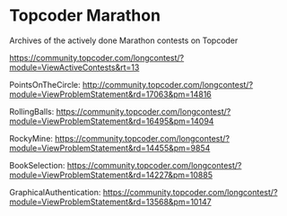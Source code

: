 # Topcoder Marathon

Archives of the actively done Marathon contests on Topcoder

https://community.topcoder.com/longcontest/?module=ViewActiveContests&rt=13


PointsOnTheCircle: http://community.topcoder.com/longcontest/?module=ViewProblemStatement&rd=17063&pm=14816

RollingBalls: https://community.topcoder.com/longcontest/?module=ViewProblemStatement&rd=16495&pm=14094

RockyMine: https://community.topcoder.com/longcontest/?module=ViewProblemStatement&rd=14455&pm=9854

BookSelection: https://community.topcoder.com/longcontest/?module=ViewProblemStatement&rd=14227&pm=10885

GraphicalAuthentication: https://community.topcoder.com/longcontest/?module=ViewProblemStatement&rd=13568&pm=10147

